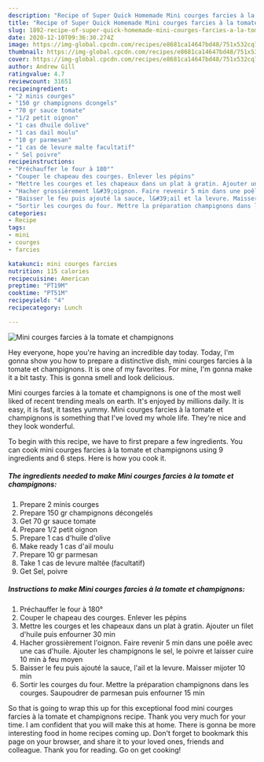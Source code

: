 ```yaml
---
description: "Recipe of Super Quick Homemade Mini courges farcies à la tomate et champignons"
title: "Recipe of Super Quick Homemade Mini courges farcies à la tomate et champignons"
slug: 1892-recipe-of-super-quick-homemade-mini-courges-farcies-a-la-tomate-et-champignons
date: 2020-12-10T09:36:30.274Z
image: https://img-global.cpcdn.com/recipes/e8681ca14647bd48/751x532cq70/mini-courges-farcies-a-la-tomate-et-champignons-photo-principale-de-la-recette.jpg
thumbnail: https://img-global.cpcdn.com/recipes/e8681ca14647bd48/751x532cq70/mini-courges-farcies-a-la-tomate-et-champignons-photo-principale-de-la-recette.jpg
cover: https://img-global.cpcdn.com/recipes/e8681ca14647bd48/751x532cq70/mini-courges-farcies-a-la-tomate-et-champignons-photo-principale-de-la-recette.jpg
author: Andrew Gill
ratingvalue: 4.7
reviewcount: 31651
recipeingredient:
- "2 minis courges"
- "150 gr champignons dcongels"
- "70 gr sauce tomate"
- "1/2 petit oignon"
- "1 cas dhuile dolive"
- "1 cas dail moulu"
- "10 gr parmesan"
- "1 cas de levure malte facultatif"
- " Sel poivre"
recipeinstructions:
- "Préchauffer le four à 180°"
- "Couper le chapeau des courges. Enlever les pépins"
- "Mettre les courges et les chapeaux dans un plat à gratin. Ajouter un filet d&#39;huile puis enfourner 30 min"
- "Hacher grossièrement l&#39;oignon. Faire revenir 5 min dans une poêle avec une cas d&#39;huile. Ajouter les champignons le sel, le poivre et laisser cuire 10 min à feu moyen"
- "Baisser le feu puis ajouté la sauce, l&#39;ail et la levure. Maisser mijoter 10 min"
- "Sortir les courges du four. Mettre la préparation champignons dans les courges. Saupoudrer de parmesan puis enfourner 15 min"
categories:
- Recipe
tags:
- mini
- courges
- farcies

katakunci: mini courges farcies 
nutrition: 115 calories
recipecuisine: American
preptime: "PT19M"
cooktime: "PT51M"
recipeyield: "4"
recipecategory: Lunch

---
```



![Mini courges farcies à la tomate et champignons](https://img-global.cpcdn.com/recipes/e8681ca14647bd48/751x532cq70/mini-courges-farcies-a-la-tomate-et-champignons-photo-principale-de-la-recette.jpg)

Hey everyone, hope you're having an incredible day today. Today, I'm gonna show you how to prepare a distinctive dish, mini courges farcies à la tomate et champignons. It is one of my favorites. For mine, I'm gonna make it a bit tasty. This is gonna smell and look delicious.

Mini courges farcies à la tomate et champignons is one of the most well liked of recent trending meals on earth. It's enjoyed by millions daily. It is easy, it is fast, it tastes yummy. Mini courges farcies à la tomate et champignons is something that I've loved my whole life. They're nice and they look wonderful.




To begin with this recipe, we have to first prepare a few ingredients. You can cook mini courges farcies à la tomate et champignons using 9 ingredients and 6 steps. Here is how you cook it.

<!--inarticleads1-->

##### The ingredients needed to make Mini courges farcies à la tomate et champignons:

1. Prepare 2 minis courges
1. Prepare 150 gr champignons décongelés
1. Get 70 gr sauce tomate
1. Prepare 1/2 petit oignon
1. Prepare 1 cas d&#39;huile d&#39;olive
1. Make ready 1 cas d&#39;ail moulu
1. Prepare 10 gr parmesan
1. Take 1 cas de levure maltée (facultatif)
1. Get  Sel, poivre




<!--inarticleads2-->

##### Instructions to make Mini courges farcies à la tomate et champignons:

1. Préchauffer le four à 180°
1. Couper le chapeau des courges. Enlever les pépins
1. Mettre les courges et les chapeaux dans un plat à gratin. Ajouter un filet d&#39;huile puis enfourner 30 min
1. Hacher grossièrement l&#39;oignon. Faire revenir 5 min dans une poêle avec une cas d&#39;huile. Ajouter les champignons le sel, le poivre et laisser cuire 10 min à feu moyen
1. Baisser le feu puis ajouté la sauce, l&#39;ail et la levure. Maisser mijoter 10 min
1. Sortir les courges du four. Mettre la préparation champignons dans les courges. Saupoudrer de parmesan puis enfourner 15 min




So that is going to wrap this up for this exceptional food mini courges farcies à la tomate et champignons recipe. Thank you very much for your time. I am confident that you will make this at home. There is gonna be more interesting food in home recipes coming up. Don't forget to bookmark this page on your browser, and share it to your loved ones, friends and colleague. Thank you for reading. Go on get cooking!
